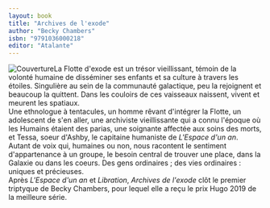 ```yaml
---
layout: book
title: "Archives de l'exode"
author: "Becky Chambers"
isbn: "9791036000218"
editor: "Atalante"
---
```

![Couverture](/img/9791036000218.jpg)La Flotte d'exode est un trésor vieillissant, témoin de la volonté humaine de disséminer ses enfants et sa culture à travers les étoiles. Singulière au sein de la communauté galactique, peu la rejoignent et beaucoup la quittent. Dans les couloirs de ces vaisseaux naissent, vivent et meurent les spatiaux.  
Une ethnologue à tentacules, un homme rêvant d'intégrer la Flotte, un adolescent de s'en aller, une archiviste vieillissante qui a connu l'époque où les Humains étaient des parias, une soignante affectée aux soins des morts, et Tessa, soeur d'Ashby, le capitaine humaniste de *L'Espace d'un an*.  
Autant de voix qui, humaines ou non, nous racontent le sentiment d'appartenance à un groupe, le besoin central de trouver une place, dans la Galaxie ou dans les coeurs. Des gens ordinaires ; des vies ordinaires : uniques et précieuses.  
Après *L'Espace d'un an* et *Libration*, *Archives de l'exode* clôt le premier triptyque de Becky Chambers, pour lequel elle a reçu le prix Hugo 2019 de la meilleure série.